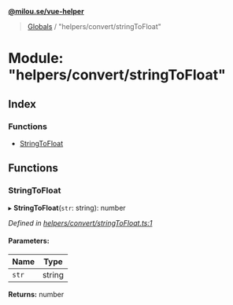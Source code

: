 **[@milou.se/vue-helper](../README.md)**

> [Globals](../globals.md) / "helpers/convert/stringToFloat"

# Module: "helpers/convert/stringToFloat"

## Index

### Functions

* [StringToFloat](_helpers_convert_stringtofloat_.md#stringtofloat)

## Functions

### StringToFloat

▸ **StringToFloat**(`str`: string): number

*Defined in [helpers/convert/stringToFloat.ts:1](https://github.com/milou-se/milou-vue-helper/blob/41b4934/src/helpers/convert/stringToFloat.ts#L1)*

#### Parameters:

Name | Type |
------ | ------ |
`str` | string |

**Returns:** number
